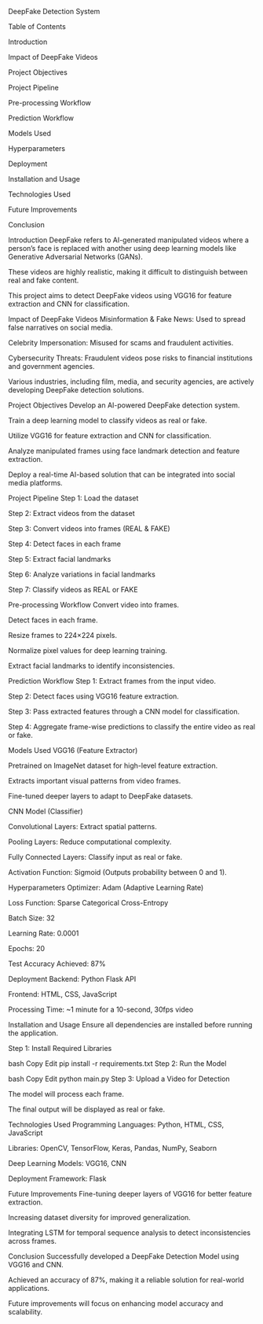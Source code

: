 DeepFake Detection System

Table of Contents

Introduction

Impact of DeepFake Videos

Project Objectives

Project Pipeline

Pre-processing Workflow

Prediction Workflow

Models Used

Hyperparameters

Deployment

Installation and Usage

Technologies Used

Future Improvements

Conclusion

Introduction
DeepFake refers to AI-generated manipulated videos where a person’s face is replaced with another using deep learning models like Generative Adversarial Networks (GANs).

These videos are highly realistic, making it difficult to distinguish between real and fake content.

This project aims to detect DeepFake videos using VGG16 for feature extraction and CNN for classification.

Impact of DeepFake Videos
Misinformation & Fake News: Used to spread false narratives on social media.

Celebrity Impersonation: Misused for scams and fraudulent activities.

Cybersecurity Threats: Fraudulent videos pose risks to financial institutions and government agencies.

Various industries, including film, media, and security agencies, are actively developing DeepFake detection solutions.

Project Objectives
Develop an AI-powered DeepFake detection system.

Train a deep learning model to classify videos as real or fake.

Utilize VGG16 for feature extraction and CNN for classification.

Analyze manipulated frames using face landmark detection and feature extraction.

Deploy a real-time AI-based solution that can be integrated into social media platforms.

Project Pipeline
Step 1: Load the dataset

Step 2: Extract videos from the dataset

Step 3: Convert videos into frames (REAL & FAKE)

Step 4: Detect faces in each frame

Step 5: Extract facial landmarks

Step 6: Analyze variations in facial landmarks

Step 7: Classify videos as REAL or FAKE

Pre-processing Workflow
Convert video into frames.

Detect faces in each frame.

Resize frames to 224×224 pixels.

Normalize pixel values for deep learning training.

Extract facial landmarks to identify inconsistencies.

Prediction Workflow
Step 1: Extract frames from the input video.

Step 2: Detect faces using VGG16 feature extraction.

Step 3: Pass extracted features through a CNN model for classification.

Step 4: Aggregate frame-wise predictions to classify the entire video as real or fake.

Models Used
VGG16 (Feature Extractor)

Pretrained on ImageNet dataset for high-level feature extraction.

Extracts important visual patterns from video frames.

Fine-tuned deeper layers to adapt to DeepFake datasets.

CNN Model (Classifier)

Convolutional Layers: Extract spatial patterns.

Pooling Layers: Reduce computational complexity.

Fully Connected Layers: Classify input as real or fake.

Activation Function: Sigmoid (Outputs probability between 0 and 1).

Hyperparameters
Optimizer: Adam (Adaptive Learning Rate)

Loss Function: Sparse Categorical Cross-Entropy

Batch Size: 32

Learning Rate: 0.0001

Epochs: 20

Test Accuracy Achieved: 87%

Deployment
Backend: Python Flask API

Frontend: HTML, CSS, JavaScript

Processing Time: ~1 minute for a 10-second, 30fps video

Installation and Usage
Ensure all dependencies are installed before running the application.

Step 1: Install Required Libraries

bash
Copy
Edit
pip install -r requirements.txt
Step 2: Run the Model

bash
Copy
Edit
python main.py
Step 3: Upload a Video for Detection

The model will process each frame.

The final output will be displayed as real or fake.

Technologies Used
Programming Languages: Python, HTML, CSS, JavaScript

Libraries: OpenCV, TensorFlow, Keras, Pandas, NumPy, Seaborn

Deep Learning Models: VGG16, CNN

Deployment Framework: Flask

Future Improvements
Fine-tuning deeper layers of VGG16 for better feature extraction.

Increasing dataset diversity for improved generalization.

Integrating LSTM for temporal sequence analysis to detect inconsistencies across frames.

Conclusion
Successfully developed a DeepFake Detection Model using VGG16 and CNN.

Achieved an accuracy of 87%, making it a reliable solution for real-world applications.

Future improvements will focus on enhancing model accuracy and scalability.
